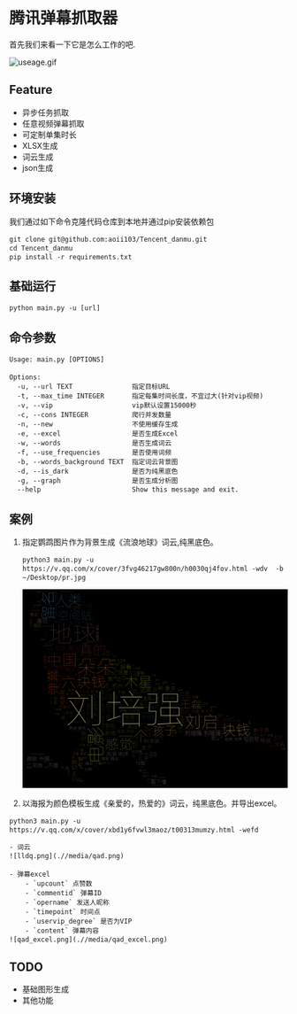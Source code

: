 

# 腾讯弹幕抓取器

首先我们来看一下它是怎么工作的吧.

![useage.gif](.//media/useage.gif)


## Feature

- 异步任务抓取
- 任意视频弹幕抓取
- 可定制单集时长
- XLSX生成
- 词云生成
- json生成

## 环境安装

我们通过如下命令克隆代码仓库到本地并通过pip安装依赖包

```
git clone git@github.com:aoii103/Tencent_danmu.git
cd Tencent_danmu
pip install -r requirements.txt
```


## 基础运行

```
python main.py -u [url]
```

## 命令参数

```
Usage: main.py [OPTIONS]

Options:
  -u, --url TEXT               指定目标URL
  -t, --max_time INTEGER       指定每集时间长度，不宜过大(针对vip视频)
  -v, --vip                    vip默认设置15000秒
  -c, --cons INTEGER           爬行并发数量
  -n, --new                    不使用缓存生成
  -e, --excel                  是否生成Excel
  -w, --words                  是否生成词云
  -f, --use_frequencies        是否使用词频
  -b, --words_background TEXT  指定词云背景图
  -d, --is_dark                是否为纯黑底色
  -g, --graph                  是否生成分析图
  --help                       Show this message and exit.
```

## 案例

1. 指定鹦鹉图片作为背景生成《流浪地球》词云,纯黑底色。
    ```
    python3 main.py -u https://v.qq.com/x/cover/3fvg46217gw800n/h0030qj4fov.html -wdv  -b ~/Desktop/pr.jpg
    ```

    ![lldq.png](.//media/lldq.png)

2. 以海报为颜色模板生成《亲爱的，热爱的》词云，纯黑底色。并导出excel。
```
python3 main.py -u https://v.qq.com/x/cover/xbd1y6fvwl3maoz/t00313mumzy.html -wefd
```
    - 词云
    ![lldq.png](.//media/qad.png)

    - 弹幕excel 
        - `upcount` 点赞数
        - `commentid` 弹幕ID
        - `opername` 发送人昵称
        - `timepoint` 时间点
        - `uservip_degree` 是否为VIP
        - `content` 弹幕内容
    ![qad_excel.png](.//media/qad_excel.png)

## TODO

- 基础图形生成
- 其他功能